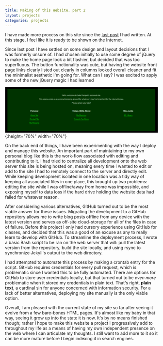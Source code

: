 ```yaml
---
title: Making of this Website, part 2
layout: projects
categories: projects
---
```


I have made more process on this site since the [last post](/projects/2018/11/09/website_pt1.html) I had written. At this stage, I feel like it is ready to be shown on the Internet.

<!--more-->

Since last post I have settled on some design and layout decisions that I was formerly unsure of. I had chosen initially to use some degree of jQuery to make the home page look a bit flashier, but decided that was too superfluous. The button functionality was cute, but having the website front page links clearly listed out clearly in columns looked overall cleaner and fit the minimalist aesthetic I'm going for. What can I say? I was excited to apply some of the new jQuery magic I had learned

![front page](/assets/img/frontpage2-9-19.png "Front Page"){:height="70%" width="70%"}

On the back end of things, I have been experimenting with the way I deploy and manage this website. An important part of maintaining  to my own personal blog like this is the work-flow associated with editing and contributing to it. I had tried to centralize all development onto the web server this site is being hosted on, meaning every time I wanted to edit or add to the site I had to remotely connect to the server and directly edit. While keeping development isolated in one location was a tidy way of keeping all associated files in one place, this brought up two problems: editing the site while I was offline/away from home was impossible, and exposing myself to data loss if the hard drive holding the website data had failed for whatever reason.

After considering various alternatives, GitHub turned out to be the most viable answer for these issues. Migrating the development to a GitHub repository allows me to write blog posts offline from any device with the latest version and serves as off-site cloud-storage for all of the files in case of failure. Before this project I only had cursory experience using GitHub for classes, and decided that this was a good of an excuse as any to really learn to develop with GitHub. To streamline the deployment process, I wrote a basic Bash script to be ran on the web server that will: pull the latest version from the repository, build the site locally, and using rsync to synchronize Jekyll's output to the web directory.

I had attempted to automate this process by making a crontab entry for the script. GitHub requires credentials for every pull request, which is problematic since I wanted this to be fully automated. There are options for GitHub to store user credentials locally, but that turned out to be *even more* problematic when it stored my credentials in plain text. That's right, **plain text**, a cardinal sin for anyone concerned with information security. For a lack of better alternatives, deploying my site manually is the only viable option.

Overall, I am pleased with the current state of my site so far after seeing it evolve from a few bare-bones HTML pages. It's almost like my baby in that way, seeing it grow up into the state it is now. It's by no means finished though; rather I hope to make this website a project I progressively add to throughout my life as a means of having my own independent presence on the web where I can articulate my thoughts. I still want to add more to it so it can be more mature before I begin indexing it in search engines. 
